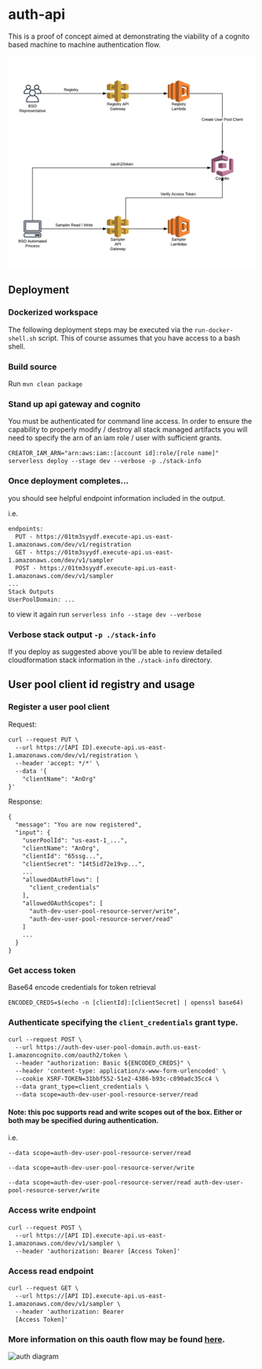 # auth-api
This is a proof of concept aimed at demonstrating the viability of a cognito based machine to machine authentication flow.

![Demo diagram](docs/APIGatewayAuthPrototypeDiagram.png)

## Deployment

### Dockerized workspace
The following deployment steps may be executed via the `run-docker-shell.sh` script. This of course assumes that you have access to a bash shell.

### Build source
Run `mvn clean package`

### Stand up api gateway and cognito
You must be authenticated for command line access. In order to ensure the capability to properly modify / destroy all stack managed artifacts you will need to specify the arn of an iam role / user with sufficient grants.

```
CREATOR_IAM_ARN="arn:aws:iam::[account id]:role/[role name]" serverless deploy --stage dev --verbose -p ./stack-info
```

### Once deployment completes...
you should see helpful endpoint information included in the output.

i.e.
```
endpoints:
  PUT - https://01tm3syydf.execute-api.us-east-1.amazonaws.com/dev/v1/registration
  GET - https://01tm3syydf.execute-api.us-east-1.amazonaws.com/dev/v1/sampler
  POST - https://01tm3syydf.execute-api.us-east-1.amazonaws.com/dev/v1/sampler
...
Stack Outputs
UserPoolDomain: ...
```

to view it again run `serverless info --stage dev --verbose`

### Verbose stack output `-p ./stack-info`
If you deploy as suggested above you'll be able to review detailed cloudformation stack information in the `./stack-info` directory.

## User pool client id registry and usage

### Register a user pool client
Request:
```
curl --request PUT \
  --url https://[API ID].execute-api.us-east-1.amazonaws.com/dev/v1/registration \
  --header 'accept: */*' \
  --data '{
	"clientName": "AnOrg"
}'
```

Response:
```
{
  "message": "You are now registered",
  "input": {
    "userPoolId": "us-east-1_...",
    "clientName": "AnOrg",
    "clientId": "65ssg...",
    "clientSecret": "14t5id72e19vp...",
    ...
    "allowedOAuthFlows": [
      "client_credentials"
    ],
    "allowedOAuthScopes": [
      "auth-dev-user-pool-resource-server/write",
      "auth-dev-user-pool-resource-server/read"
    ]
    ...
  }
}
```

### Get access token
Base64 encode credentials for token retrieval
```
ENCODED_CREDS=$(echo -n [clientId]:[clientSecret] | openssl base64)
```

### Authenticate specifying the `client_credentials` grant type.

```
curl --request POST \
  --url https://auth-dev-user-pool-domain.auth.us-east-1.amazoncognito.com/oauth2/token \
  --header "authorization: Basic ${ENCODED_CREDS}" \
  --header 'content-type: application/x-www-form-urlencoded' \
  --cookie XSRF-TOKEN=31bbf552-51e2-4386-b93c-c890adc35cc4 \
  --data grant_type=client_credentials \
  --data scope=auth-dev-user-pool-resource-server/read
```

#### Note: this poc supports read and write scopes out of the box. Either or both may be specified during authentication.

i.e. 
```
--data scope=auth-dev-user-pool-resource-server/read
```

```
--data scope=auth-dev-user-pool-resource-server/write
```

```
--data scope=auth-dev-user-pool-resource-server/read auth-dev-user-pool-resource-server/write
```

### Access write endpoint

```
curl --request POST \
  --url https://[API ID].execute-api.us-east-1.amazonaws.com/dev/v1/sampler \
  --header 'authorization: Bearer [Access Token]'
```

### Access read endpoint

```
curl --request GET \
  --url https://[API ID].execute-api.us-east-1.amazonaws.com/dev/v1/sampler \
  --header 'authorization: Bearer 
  [Access Token]'
```

### More information on this oauth flow may be found [here](https://aws.amazon.com/blogs/mobile/understanding-amazon-cognito-user-pool-oauth-2-0-grants/).

![auth diagram](https://d2908q01vomqb2.cloudfront.net/0a57cb53ba59c46fc4b692527a38a87c78d84028/2018/11/08/client_creds_grant-1024x661.jpg)
